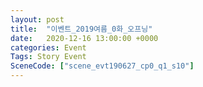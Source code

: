 ```yaml
---
layout: post
title:  "이벤트_2019여름_0화_오프닝"
date:   2020-12-16 13:00:00 +0000
categories: Event
Tags: Story Event
SceneCode: ["scene_evt190627_cp0_q1_s10"]
---
```

